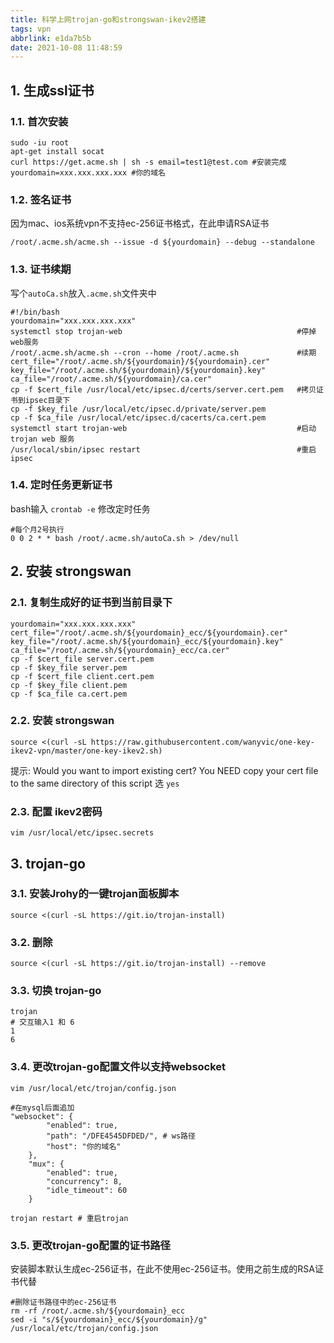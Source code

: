 ```yaml
---
title: 科学上网trojan-go和strongswan-ikev2搭建
tags: vpn
abbrlink: e1da7b5b
date: 2021-10-08 11:48:59
---
```


## 1. 生成ssl证书
### 1.1. 首次安装
```
sudo -iu root
apt-get install socat
curl https://get.acme.sh | sh -s email=test1@test.com #安装完成
yourdomain=xxx.xxx.xxx.xxx #你的域名
```
### 1.2. 签名证书
因为mac、ios系统vpn不支持ec-256证书格式，在此申请RSA证书
```
/root/.acme.sh/acme.sh --issue -d ${yourdomain} --debug --standalone
```
### 1.3. 证书续期   
写个`autoCa.sh`放入`.acme.sh`文件夹中
```
#!/bin/bash   
yourdomain="xxx.xxx.xxx.xxx"
systemctl stop trojan-web                                       #停掉web服务
/root/.acme.sh/acme.sh --cron --home /root/.acme.sh             #续期
cert_file="/root/.acme.sh/${yourdomain}/${yourdomain}.cer"
key_file="/root/.acme.sh/${yourdomain}/${yourdomain}.key"
ca_file="/root/.acme.sh/${yourdomain}/ca.cer"
cp -f $cert_file /usr/local/etc/ipsec.d/certs/server.cert.pem   #拷贝证书到ipsec目录下
cp -f $key_file /usr/local/etc/ipsec.d/private/server.pem
cp -f $ca_file /usr/local/etc/ipsec.d/cacerts/ca.cert.pem
systemctl start trojan-web                                      #启动trojan web 服务
/usr/local/sbin/ipsec restart                                   #重启  ipsec
```
### 1.4. 定时任务更新证书
bash输入 `crontab -e` 修改定时任务
```
#每个月2号执行
0 0 2 * * bash /root/.acme.sh/autoCa.sh > /dev/null
```


## 2. 安装 strongswan  
### 2.1. 复制生成好的证书到当前目录下
```
yourdomain="xxx.xxx.xxx.xxx"
cert_file="/root/.acme.sh/${yourdomain}_ecc/${yourdomain}.cer"
key_file="/root/.acme.sh/${yourdomain}_ecc/${yourdomain}.key"
ca_file="/root/.acme.sh/${yourdomain}_ecc/ca.cer"
cp -f $cert_file server.cert.pem
cp -f $key_file server.pem
cp -f $cert_file client.cert.pem
cp -f $key_file client.pem
cp -f $ca_file ca.cert.pem
```
### 2.2. 安装 strongswan
```
source <(curl -sL https://raw.githubusercontent.com/wanyvic/one-key-ikev2-vpn/master/one-key-ikev2.sh)
```  
提示: Would you want to import existing cert? You NEED copy your cert file to the same directory of this script 选 `yes`

### 2.3. 配置 ikev2密码
```
vim /usr/local/etc/ipsec.secrets
```  

## 3. trojan-go
### 3.1. 安装Jrohy的一键trojan面板脚本
```
source <(curl -sL https://git.io/trojan-install)
```
### 3.2. 删除
```
source <(curl -sL https://git.io/trojan-install) --remove
```
### 3.3. 切换 trojan-go
```
trojan
# 交互输入1 和 6
1
6
```
### 3.4. 更改trojan-go配置文件以支持websocket
```
vim /usr/local/etc/trojan/config.json
```  
```
#在mysql后面追加
"websocket": {
        "enabled": true,
        "path": "/DFE4545DFDED/", # ws路径
        "host": "你的域名"
    },
    "mux": {
        "enabled": true,
        "concurrency": 8,
        "idle_timeout": 60
    }
```
```
trojan restart # 重启trojan
```

### 3.5. 更改trojan-go配置的证书路径
安装脚本默认生成ec-256证书，在此不使用ec-256证书。使用之前生成的RSA证书代替  
```
#删除证书路径中的ec-256证书
rm -rf /root/.acme.sh/${yourdomain}_ecc
sed -i "s/${yourdomain}_ecc/${yourdomain}/g" /usr/local/etc/trojan/config.json
```